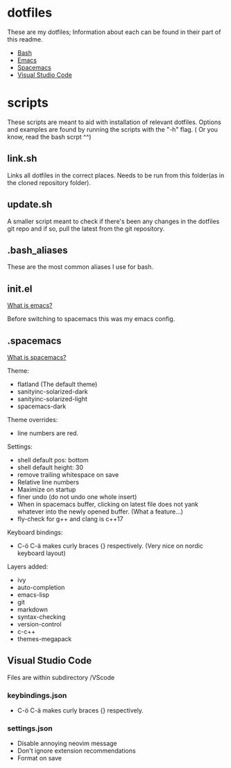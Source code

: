 # dotfiles
These are my dotfiles; Information about each can be found in their part of this readme.

* [Bash](#bash_aliases)
* [Emacs](#initel)
* [Spacemacs](#spacemacs)
* [Visual Studio Code](#visual-studio-code)

# scripts
These scripts are meant to aid with installation of relevant dotfiles.
Options and examples are found by running the scripts with the "-h" flag. ( Or you know, read the bash scrpt ^^)

## link.sh
Links all dotfiles in the correct places.
Needs to be run from this folder(as in the cloned repository folder).

## update.sh
A smaller script meant to check if there's been any changes in the dotfiles git repo and if so, pull the latest from the git repository.

## .bash_aliases
These are the most common aliases I use for bash.

## init.el
[What is emacs?](https://www.gnu.org/software/emacs/)

Before switching to spacemacs this was my emacs config.

## .spacemacs
[What is spacemacs?](http://spacemacs.org/)

Theme:
* flatland (The default theme)
* sanityinc-solarized-dark
* sanityinc-solarized-light
* spacemacs-dark

Theme overrides:
* line numbers are red.

Settings:
* shell default pos: bottom
* shell default height: 30
* remove trailing whitespace on save
* Relative line numbers
* Maximize on startup
* finer undo (do not undo one whole insert)
* When in spacemacs buffer, clicking on latest file does not yank whatever into the newly opened buffer. (What a feature...)
* fly-check for g++ and clang is c++17

Keyboard bindings:
* C-ö C-ä makes curly braces {} respectively. (Very nice on nordic keyboard layout)

Layers added:
* ivy
* auto-completion
* emacs-lisp
* git
* markdown
* syntax-checking
* version-control
* c-c++
* themes-megapack

## Visual Studio Code
Files are within subdirectory /VScode

### keybindings.json
* C-ö C-ä makes curly braces {} respectively.

### settings.json
* Disable annoying neovim message
* Don't ignore extension recommendations
* Format on save
